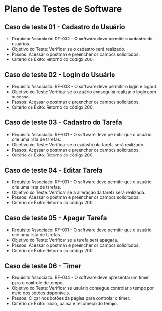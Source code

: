 # Plano de Testes de Software

## Caso de teste 01 - Cadastro do Usuário

- Requisito Associado: RF-002 - O software deve permitir o cadastro de usuários.
- Objetivo do Teste: Verificar se o cadastro será realizado.
- Passos: Acessar o postman e preencher os campos solicitados.
- Critério de Êxito: Retorno do código 200.

## Caso de teste 02 - Login do Usuário

- Requisito Associado: RF-003 - O software deve permitir o login e logout.
- Objetivo do Teste: Verificar se o usuário conseguirá realizar o login com sucesso.
- Passos: Acessar o postman e preencher os campos solicitados.
- Critério de Êxito: Retorno do código 200.

## Caso de teste 03 - Cadastro do Tarefa

- Requisito Associado: RF-001 - O software deve permitir que o usuário crie uma lista de tarefas.
- Objetivo do Teste: Verificar se o cadastro da tarefa será realizado.
- Passos: Acessar o postman e preencher os campos solicitados.
- Critério de Êxito: Retorno do código 200.

## Caso de teste 04 - Editar Tarefa

- Requisito Associado: RF-001 - O software deve permitir que o usuário crie uma lista de tarefas.
- Objetivo do Teste: Verificar se a alteração da tarefa será realizada.
- Passos: Acessar o postman e preencher os campos solicitados.
- Critério de Êxito: Retorno do código 200.

## Caso de teste 05 - Apagar Tarefa

- Requisito Associado: RF-001 - O software deve permitir que o usuário crie uma lista de tarefas.
- Objetivo do Teste: Verificar se a tarefa será apagada.
- Passos: Acessar o postman e preencher os campos solicitados.
- Critério de Êxito: Retorno do código 200.


## Caso de teste 06 - Timer

- Requisito Associado: RF-004 - O software deve apresentar um timer para o controle de tempo. 
- Objetivo do Teste: Verificar se usuário consegue controlar o tempo por meio dos botões disponíveis.
- Passos: Clicar nos botões da página para controlar o timer.
- Critério de Êxito: Início, pausa e recomeço do tempo. 

